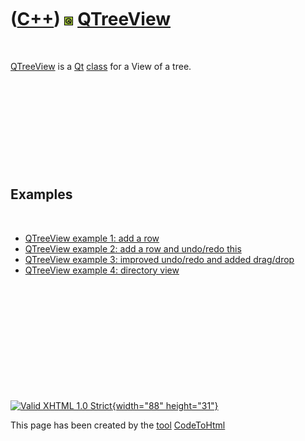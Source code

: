 



 

 

 

 

 

([C++](Cpp.htm)) ![Qt](PicQt.png) [QTreeView](CppQTreeView.htm)
===============================================================

 

[QTreeView](CppQTreeView.htm) is a [Qt](CppQt.htm) [class](CppClass.htm)
for a View of a tree.

 

 

 

 

 

Examples
--------

 

-   [QTreeView example 1: add a row](CppQTreeViewExample1.htm)
-   [QTreeView example 2: add a row and undo/redo
    this](CppQTreeViewExample2.htm)
-   [QTreeView example 3: improved undo/redo and added
    drag/drop](CppQTreeViewExample3.htm)
-   [QTreeView example 4: directory view](CppQTreeViewExample4.htm)

 

 

 

 

 





 

[![Valid XHTML 1.0 Strict](valid-xhtml10.png){width="88"
height="31"}](http://validator.w3.org/check?uri=referer)

This page has been created by the [tool](Tools.htm)
[CodeToHtml](ToolCodeToHtml.htm)
